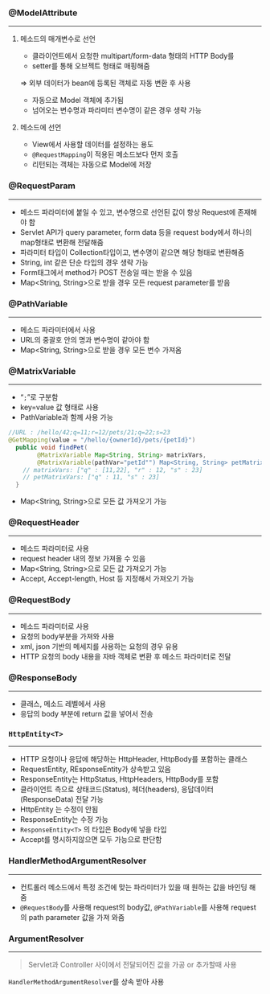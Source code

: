 ### @ModelAttribute

---

1. 메소드의 매개변수로 선언
    - 클라이언트에서 요청한 multipart/form-data 형태의 HTTP Body를
    - setter를 통해 오브젝트 형태로 매핑해줌
    
    ⇒ 외부 데이터가 bean에 등록된 객체로 자동 변환 후 사용
    
    - 자동으로 Model 객체에 추가됨
    - 넘어오는 변수명과 파라미터 변수명이 같은 경우 생략 가능
2. 메소드에 선언
    - View에서 사용할 데이터를 설정하는 용도
    - `@RequestMapping`이 적용된 메소드보다 먼저 호출
    - 리턴되는 객체는 자동으로 Model에 저장

### @RequestParam

---

- 메소드 파라미터에 붙일 수 있고, 변수명으로 선언된 값이 항상 Request에 존재해야 함
- Servlet API가 query parameter, form data 등을 request body에서 하나의 map형태로 변환해 전달해줌
- 파라미터 타입이 Collection타입이고, 변수명이 같으면 해당 형태로 변환해줌
- String, int 같은 단순 타입의 경우 생략 가능
- Form태그에서 method가 POST 전송일 때는 받을 수 있음
- Map<String, String>으로 받을 경우 모든 request parameter를 받음

### @PathVariable

---

- 메소드 파라미터에서 사용
- URL의 중괄호 안의 명과 변수명이 같아야 함
- Map<String, String>으로 받을 경우 모든 변수 가져옴

### @MatrixVariable

---

- “`;`”로 구분함
- key=value 값 형태로 사용
- PathVariable과 함께 사용 가능

```java
//URL : /hello/42;q=11;r=12/pets/21;q=22;s=23
@GetMapping(value = "/hello/{ownerId}/pets/{petId}")
  public void findPet(
        @MatrixVariable Map<String, String> matrixVars,
        @MatrixVariable(pathVar="petId"") Map<String, String> petMatrixVars) {
    // matrixVars: ["q" : [11,22], "r" : 12, "s" : 23]
    // petMatrixVars: ["q" : 11, "s" : 23]
  }
```

- Map<String, String>으로 모든 값 가져오기 가능

### @RequestHeader

---

- 메소드 파라미터로 사용
- request header 내의 정보 가져올 수 있음
- Map<String, String>으로 모든 값 가져오기 가능
- Accept, Accept-length, Host 등 지정해서 가져오기 가능

### @RequestBody

---

- 메소드 파라미터로 사용
- 요청의 body부분을 가져와 사용
- xml, json 기반의 메세지를 사용하는 요청의 경우 유용
- HTTP 요청의 body 내용을 자바 객체로 변환 후 메소드 파라미터로 전달

### @ResponseBody

---

- 클래스, 메소드 레벨에서 사용
- 응답의 body 부분에 return 값을 넣어서 전송

### `HttpEntity<T>`

---

- HTTP 요청이나 응답에 해당하는 HttpHeader, HttpBody를 포함하는 클래스
- RequestEntity, REsponseEntity가 상속받고 있음
- ResponseEntity는 HttpStatus, HttpHeaders, HttpBody를 포함
- 클라이언트 측으로 상태코드(Status), 헤더(headers), 응답데이터(ResponseData) 전달 가능
- HttpEntity 는 수정이 안됨
- ResponseEntity는 수정 가능
- `ResponseEntity<T>` 의 타입은 Body에 넣을 타입
- Accept를 명시하지않으면 모두 가능으로 판단함

### HandlerMethodArgumentResolver

---

- 컨트롤러 메소드에서 특정 조건에 맞는 파라미터가 있을 때 원하는 값을 바인딩 해줌
- `@RequestBody`를 사용해 request의 body값,
`@PathVariable`를 사용해 request의 path parameter 값을 가져 와줌

### ArgumentResolver

---

> Servlet과 Controller 사이에서 전달되어진 값을 가공 or 추가할때 사용
> 

`HandlerMethodArgumentResolver`를 상속 받아 사용